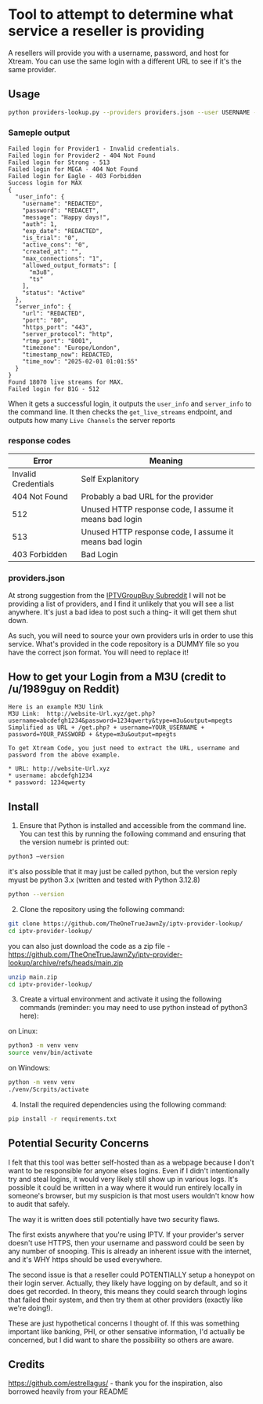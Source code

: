 # Tool to attempt to determine what service a reseller is providing

A resellers will provide you with a username, password, and host for Xtream. 
You can use the same login with a different URL to see if it's the same provider.


## Usage

```bash
python providers-lookup.py --providers providers.json --user USERNAME --pw PASSWORD
```

### Sameple output

```
Failed login for Provider1 - Invalid credentials.
Failed login for Provider2 - 404 Not Found
Failed login for Strong - 513
Failed login for MEGA - 404 Not Found
Failed login for Eagle - 403 Forbidden
Success login for MAX
{
  "user_info": {
    "username": "REDACTED",
    "password": "REDACET",
    "message": "Happy days!",
    "auth": 1,
    "exp_date": "REDACTED",
    "is_trial": "0",
    "active_cons": "0",
    "created_at": "",
    "max_connections": "1",
    "allowed_output_formats": [
      "m3u8",
      "ts"
    ],
    "status": "Active"
  },
  "server_info": {
    "url": "REDACTED",
    "port": "80",
    "https_port": "443",
    "server_protocol": "http",
    "rtmp_port": "8001",
    "timezone": "Europe/London",
    "timestamp_now": REDACTED,
    "time_now": "2025-02-01 01:01:55"
  }
}
Found 18070 live streams for MAX.
Failed login for B1G - 512
```


When it gets a successful login, it outputs the `user_info` and `server_info` to the command line. 
It then checks the `get_live_streams` endpoint, and outputs how many `Live Channels` the server reports

### response codes

|  Error | Meaning  |
| ------------ | ------------ |
| Invalid Credentials  | Self Explanitory |
| 404 Not Found | Probably a bad URL for the provider |
|512|Unused HTTP response code, I assume it means bad login | 
|513|Unused HTTP response code, I assume it means bad login | 
|403 Forbidden| Bad Login|


### providers.json

At strong suggestion from the [IPTVGroupBuy Subreddit](https://www.reddit.com/r/IPTVGroupBuy) I will not be providing a list of providers, and I find it unlikely that you will see a list anywhere. It's just a bad idea to post such a thing- it will get them shut down.

As such, you will need to source your own providers urls in order to use this service. What's provided in the code repository is a DUMMY file so you have the correct json format. You will need to replace it!

## How to get your Login from a M3U (credit to /u/1989guy on Reddit)

```
Here is an example M3U link
M3U Link:  http://website-Url.xyz/get.php?username=abcdefgh1234&password=1234qwerty&type=m3u&output=mpegts
Simplified as URL + /get.php? + username=YOUR_USERNAME + password=YOUR_PASSWORD + &type=m3u&output=mpegts

To get Xtream Code, you just need to extract the URL, username and password from the above example.

* URL: http://website-Url.xyz
* username: abcdefgh1234
* password: 1234qwerty
```


## Install

1. Ensure that Python is installed and accessible from the command line. You can test this by running the following command and ensuring that the version numebr is printed out:

```bash
python3 —version
```

it's also possible that it may just be called python, but the version reply myust be python 3.x (written and tested with Python 3.12.8)

```bash
python --version
```

2. Clone the repository using the following command:

```bash
git clone https://github.com/TheOneTrueJawnZy/iptv-provider-lookup/
cd iptv-provider-lookup/
```

you can also just download the code as a zip file - https://github.com/TheOneTrueJawnZy/iptv-provider-lookup/archive/refs/heads/main.zip

```bash
unzip main.zip
cd iptv-provider-lookup/
```

3. Create a virtual environment and activate it using the following commands (reminder: you may need to use python instead of python3 here):

on Linux:
```bash
python3 -m venv venv
source venv/bin/activate
```

on Windows:
```bash
python -m venv venv
./venv/Scrpits/activate
```

4. Install the required dependencies using the following command:

```bash
pip install -r requirements.txt
```



## Potential Security Concerns

I felt that this tool was better self-hosted than as a webpage because I don't want to be responsible for anyone elses logins. Even if I didn't intentionally try and steal logins, it would very likely still show up in various logs. It's possible it could be written in a way where it would run entirely locally in someone's browser, but my suspicion is that most users wouldn't know how to audit that safely.

The way it is written does still potentially have two security flaws.

The first exists anywhere that you're using IPTV. If your provider's server doesn't use HTTPS, then your username and password could be seen by any number of snooping. This is already an inherent issue with the internet, and it's WHY https should be used everywhere.

The second issue is that a reseller could POTENTIALLY setup a honeypot on their login server. Actually, they likely have logging on by default, and so it does get recorded. In theory, this means they could search through logins that failed their system, and then try them at other providers (exactly like we're doing!).


These are just hypothetical concerns I thought of. If this was something important like banking, PHI, or other sensative information, I'd actually be concerned, but I did want to share the possibility so others are aware.

## Credits
https://github.com/estrellagus/ - thank you for the inspiration, also borrowed heavily from your README
